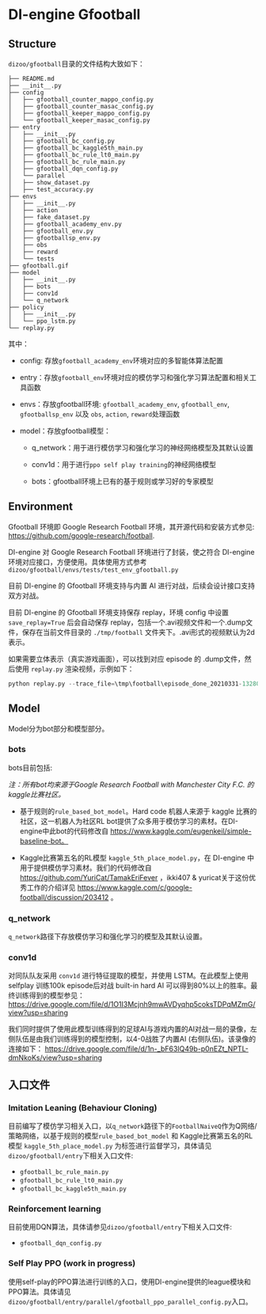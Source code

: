 # DI-engine Gfootball


## Structure

``dizoo/gfootball``目录的文件结构大致如下：

```
├── README.md
├── __init__.py
├── config
│   ├── gfootball_counter_mappo_config.py
│   ├── gfootball_counter_masac_config.py
│   ├── gfootball_keeper_mappo_config.py
│   └── gfootball_keeper_masac_config.py
├── entry
│   ├── __init__.py
│   ├── gfootball_bc_config.py
│   ├── gfootball_bc_kaggle5th_main.py
│   ├── gfootball_bc_rule_lt0_main.py
│   ├── gfootball_bc_rule_main.py
│   ├── gfootball_dqn_config.py
│   └── parallel
│   ├── show_dataset.py
│   ├── test_accuracy.py
├── envs
│   ├── __init__.py
│   ├── action
│   ├── fake_dataset.py
│   ├── gfootball_academy_env.py
│   ├── gfootball_env.py
│   ├── gfootballsp_env.py
│   ├── obs
│   ├── reward
│   └── tests
├── gfootball.gif
├── model
│   ├── __init__.py
│   ├── bots
│   ├── conv1d
│   └── q_network
├── policy
│   ├── __init__.py
│   └── ppo_lstm.py
└── replay.py
```


其中：

- config: 存放``gfootball_academy_env``环境对应的多智能体算法配置

- entry：存放``gfootball_env``环境对应的模仿学习和强化学习算法配置和相关工具函数

- envs：存放gfootball环境: ``gfootball_academy_env``, ``gfootball_env``, ``gfootballsp_env`` 以及 ``obs``, ``action``, ``reward``处理函数

- model：存放gfootball模型：

  - q_network：用于进行模仿学习和强化学习的神经网络模型及其默认设置

  - conv1d：用于进行``ppo self play training``的神经网络模型

  - bots：gfootball环境上已有的基于规则或学习好的专家模型



## Environment

Gfootball 环境即 Google Research Football 环境，其开源代码和安装方式参见: https://github.com/google-research/football.

DI-engine 对 Google Research Football 环境进行了封装，使之符合 DI-engine 环境对应接口，方便使用。具体使用方式参考 ``dizoo/gfootball/envs/tests/test_env_gfootball.py`` 

目前 DI-engine 的 Gfootball 环境支持与内置 AI 进行对战，后续会设计接口支持双方对战。

目前 DI-engine 的 Gfootball 环境支持保存 replay，环境 config 中设置 ``save_replay=True`` 后会自动保存 replay，包括一个.avi视频文件和一个.dump文件，保存在当前文件目录的 ``./tmp/football`` 文件夹下。.avi形式的视频默认为2d表示。



如果需要立体表示（真实游戏画面），可以找到对应 episode 的 .dump文件，然后使用 ``replay.py`` 渲染视频，示例如下：

```python
python replay.py --trace_file=\tmp\football\episode_done_20210331-132800614938.dump
```



## Model

Model分为bot部分和模型部分。

### bots

bots目前包括:

*注：所有bot均来源于Google Research Football with Manchester City F.C. 的kaggle比赛社区。*

- 基于规则的`rule_based_bot_model`。Hard code 机器人来源于 kaggle 比赛的社区，这一机器人为社区RL bot提供了众多用于模仿学习的素材。在DI-engine中此bot的代码修改自 https://www.kaggle.com/eugenkeil/simple-baseline-bot。
  
- Kaggle比赛第五名的RL模型 ``kaggle_5th_place_model.py``，在 DI-engine 中用于提供模仿学习素材。我们的代码修改自 https://github.com/YuriCat/TamakEriFever ，ikki407 & yuricat关于这份优秀工作的介绍详见 https://www.kaggle.com/c/google-football/discussion/203412 。

### q_network

``q_network``路径下存放模仿学习和强化学习的模型及其默认设置。

### conv1d

对同队队友采用 ``conv1d`` 进行特征提取的模型，并使用 LSTM。在此模型上使用 selfplay 训练100k episode后对战 built-in hard AI 可以得到80%以上的胜率。最终训练得到的模型参见：https://drive.google.com/file/d/1O1I3Mcjnh9mwAVDyqhp5coksTDPqMZmG/view?usp=sharing

我们同时提供了使用此模型训练得到的足球AI与游戏内置的AI对战一局的录像，左侧队伍是由我们训练得到的模型控制，以4-0战胜了内置AI (右侧队伍)。该录像的连接如下：
https://drive.google.com/file/d/1n-_bF63IQ49b-p0nEZt_NPTL-dmNkoKs/view?usp=sharing

## 入口文件

### Imitation Leaning (Behaviour Cloning)

目前编写了模仿学习相关入口，以``q_network``路径下的``FootballNaiveQ``作为Q网络/策略网络，以基于规则的模型``rule_based_bot_model`` 和 Kaggle比赛第五名的RL模型 ``kaggle_5th_place_model.py`` 为标签进行监督学习，具体请见`dizoo/gfootball/entry`下相关入口文件:

- `gfootball_bc_rule_main.py`
- `gfootball_bc_rule_lt0_main.py`
- `gfootball_bc_kaggle5th_main.py`

### Reinforcement learning

目前使用DQN算法，具体请参见`dizoo/gfootball/entry`下相关入口文件:
- `gfootball_dqn_config.py`

### Self Play PPO (work in progress)

使用self-play的PPO算法进行训练的入口，使用DI-engine提供的league模块和PPO算法。具体请见`dizoo/gfootball/entry/parallel/gfootball_ppo_parallel_config.py`入口。
